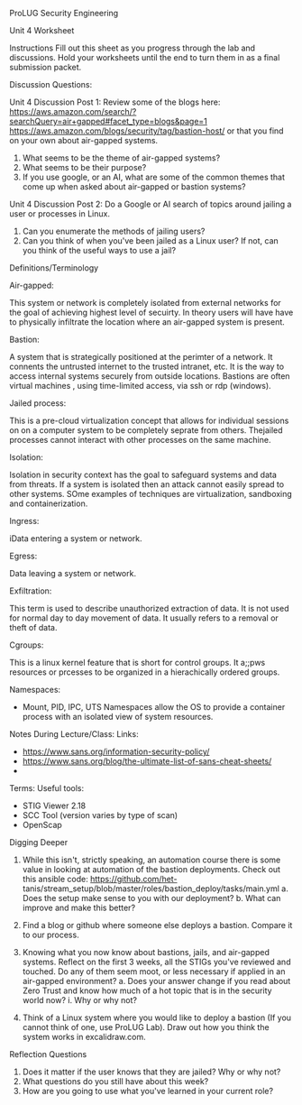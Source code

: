 ProLUG Security Engineering

Unit 4 Worksheet

Instructions
Fill out this sheet as you progress through the lab and discussions. Hold your worksheets until
the end to turn them in as a final submission packet.

Discussion Questions:

Unit 4 Discussion Post 1: Review some of the blogs here:
https://aws.amazon.com/search/?searchQuery=air+gapped#facet_type=blogs&page=1
https://aws.amazon.com/blogs/security/tag/bastion-host/ or that you find on your own
about air-gapped systems.
1. What seems to be the theme of air-gapped systems?
2. What seems to be their purpose?
3. If you use google, or an AI, what are some of the common themes that come up
when asked about air-gapped or bastion systems?

Unit 4 Discussion Post 2: Do a Google or AI search of topics around jailing a user or
processes in Linux.
1. Can you enumerate the methods of jailing users?
2. Can you think of when you've been jailed as a Linux user? If not, can you think of the useful ways to use a jail?

Definitions/Terminology

Air-gapped:

This system or network is completely isolated from external networks for the goal of achieving highest level of secuirty.  In theory users will have have to physically infiltrate the location where an air-gapped system is present.

Bastion:

A system that is strategically positioned at the perimter of a network.  It connents the untrusted internet to the trusted intranet, etc.  It is the way to access internal systems securely from outside locations.  Bastions are often virtual machines , using time-limited access, via ssh or rdp (windows).

Jailed process:

This is a pre-cloud virtualization concept that allows for individual sessions on on a computer system to be completely seprate from others.  Thejailed processes cannot interact with other processes on the same machine.

Isolation:

Isolation in security context has the goal to safeguard systems and data from threats. If a system is isolated then an attack cannot easily spread to other systems.  SOme examples of techniques are virtualization, sandboxing and containerization.

Ingress:

iData entering a system or network.

Egress:

Data leaving a system or network.

Exfiltration:

This term is used to describe unauthorized extraction of data.  It is not used for normal day to day movement of data.  It usually refers to a removal or theft of data.

Cgroups:

This is a linux kernel feature that is short for control groups.  It a;;pws resources or prcesses to be organized in a hierachically ordered groups.

Namespaces:
- Mount, PID, IPC, UTS
Namespaces allow the OS to provide a container process with an isolated view of system resources.

Notes During Lecture/Class:
Links:
- https://www.sans.org/information-security-policy/
- https://www.sans.org/blog/the-ultimate-list-of-sans-cheat-sheets/
-
Terms:
Useful tools:
- STIG Viewer 2.18
- SCC Tool (version varies by type of scan)
- OpenScap


Digging Deeper

1. While this isn't, strictly speaking, an automation course there is some value in
looking at automation of the bastion deployments. Check out this ansible code:
https://github.com/het-
tanis/stream_setup/blob/master/roles/bastion_deploy/tasks/main.yml
    a. Does the setup make sense to you with our deployment?
    b. What can improve and make this better?

2. Find a blog or github where someone else deploys a bastion. Compare it to our
process.

3. Knowing what you now know about bastions, jails, and air-gapped systems. Reflect
on the first 3 weeks, all the STIGs you've reviewed and touched. Do any of them
seem moot, or less necessary if applied in an air-gapped environment?
    a. Does your answer change if you read about Zero Trust and know how much of
    a hot topic that is in the security world now?
        i. Why or why not?

4. Think of a Linux system where you would like to deploy a bastion (If you cannot think
of one, use ProLUG Lab). Draw out how you think the system works in
excalidraw.com.

Reflection Questions
1. Does it matter if the user knows that they are jailed? Why or why not?
2. What questions do you still have about this week?
3. How are you going to use what you've learned in your current role?
